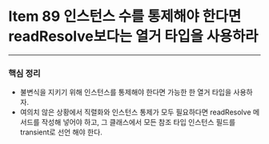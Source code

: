 # Item 89 인스턴스 수를 통제해야 한다면 readResolve보다는 열거 타입을 사용하라

--------------------------------------------
 


### 핵심 정리
- 불변식을 지키기 위해 인스턴스를 통제해야 한다면 가능한 한 열거 타입을 사용하자.
- 여의치 않은 상황에서 직렬화와 인스턴스 통제가 모두 필요하다면 readResolve 메서드를 작성해 넣어야 하고, 그 클래스에서 모든 참조 타입 인스턴스 필드를 transient로 선언 해야 한다. 
